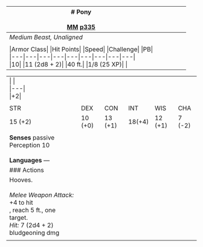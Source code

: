 | # Pony<br><br>[MM](https://5e.tools/book.html#mm,page:335 "Monster Manual") [p335](https://5e.tools/book.html#mm,page:335 "Page 335")                                                     |     |     |     |     |     |
| ----------------------------------------------------------------------------------------------------------------------------------------------------------------------------------------- | --- | --- | --- | --- | --- |
| _Medium Beast, Unaligned_                                                                                                                                                                 |     |     |     |     |     |
|                                                                                                                                                                                           |     |     |     |     |     |
| \|Armor Class\|   \|Hit Points\|   \|Speed\|   \|Challenge\|   \|PB\|<br>\|---\|---\|---\|---\|---\|---\|---\|---\|---\|<br>\|10\|   \|11 (2d8 + 2)\|   \|40 ft.\|   \|1/8 (25 XP)\|   \| |     |     |     |     |     |

|                                                                                                                      |         |         |        |         |        |
| -------------------------------------------------------------------------------------------------------------------- | ------- | ------- | ------ | ------- | ------ |
| \|   \|<br>\|---\|<br>\|+2\|                                                                                         |         |         |        |         |        |
|                                                                                                                      |         |         |        |         |        |
| STR                                                                                                                  | DEX     | CON     | INT    | WIS     | CHA    |
| 15 (+2)                                                                                                              | 10 (+0) | 13 (+1) | 18(+4) | 12 (+1) | 7 (-2) |
|                                                                                                                      |         |         |        |         |        |
| **Senses** passive Perception 10<br><br>**Languages** —                                                              |         |         |        |         |        |
| ### Actions                                                                                                          |         |         |        |         |        |
| Hooves.<br><br>_Melee Weapon Attack:_ +4 to hit<br>, reach 5 ft., one target. <br>_Hit:_ 7 (2d4 + 2) bludgeoning dmg |         |         |        |         |        |
|                                                                                                                      |         |         |        |         |        |